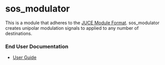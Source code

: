 # sos_modulator

This is a module that adheres to the [JUCE Module Format](https://github.com/juce-framework/JUCE/blob/master/docs/JUCE%20Module%20Format.md). 
sos_modulator creates unipolar modulation signals to applied to any number of destinations. 


### End User Documentation
* [User Guide](https://www.masonself.com/synths-of-self-modulation-window-manual)
